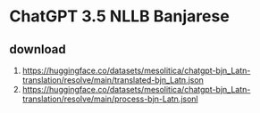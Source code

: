 # ChatGPT 3.5 NLLB Banjarese

## download

1. https://huggingface.co/datasets/mesolitica/chatgpt-bjn_Latn-translation/resolve/main/translated-bjn_Latn.json
2. https://huggingface.co/datasets/mesolitica/chatgpt-bjn_Latn-translation/resolve/main/process-bjn-Latn.jsonl